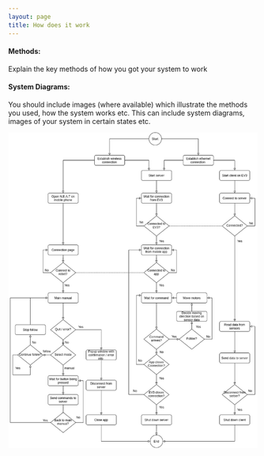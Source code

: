 ```yaml
---
layout: page
title: How does it work
---
```


#### Methods: 
  Explain the key methods of how you got your system to work

#### System Diagrams: 
  You should include images (where available) which illustrate the methods you used, how the system works etc. This can include system diagrams, images of your system in certain states etc.
  
  ![state-diagram](images/state_diagram.png)